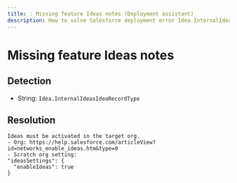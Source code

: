 ```yaml
---
title: : Missing feature Ideas notes (Deployment assistant)
description: How to solve Salesforce deployment error Idea.InternalIdeasIdeaRecordType
---
```

<!-- markdownlint-disable MD013 -->
# Missing feature Ideas notes

## Detection

- String: `Idea.InternalIdeasIdeaRecordType`

## Resolution

```shell
Ideas must be activated in the target org.
- Org: https://help.salesforce.com/articleView?id=networks_enable_ideas.htm&type=0
- Scratch org setting:
"ideasSettings": {
  "enableIdeas": true
}
```
